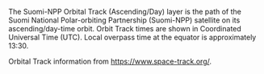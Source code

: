 The Suomi-NPP Orbital Track (Ascending/Day) layer is the path of the Suomi National Polar-orbiting Partnership (Suomi-NPP) satellite on its ascending/day-time orbit. Orbit Track times are shown in Coordinated Universal Time (UTC). Local overpass time at the equator is approximately 13:30.

Orbital Track information from <https://www.space-track.org/>.
